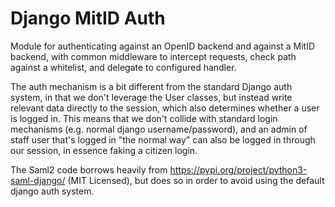 # Django MitID Auth

Module for authenticating against an OpenID backend and against a MitID backend,
with common middleware to intercept requests, check path against a whitelist, 
and delegate to configured handler.

The auth mechanism is a bit different from the standard Django auth system, 
in that we don't leverage the User classes, but instead write relevant data 
directly to the session, which also determines whether a user is logged in. 
This means that we don't collide with standard login mechanisms (e.g. normal 
django username/password), and an admin of staff user that's logged in "the 
normal way" can also be logged in through our session, in essence faking a 
citizen login.

The Saml2 code borrows heavily from https://pypi.org/project/python3-saml-django/
(MIT Licensed), but does so in order to avoid using the default django auth 
system.
